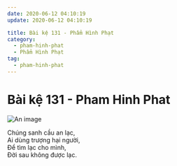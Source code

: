 ```yaml
---
date: 2020-06-12 04:10:19
update: 2020-06-12 04:10:19

title: Bài kệ 131 - Phẩm Hình Phạt
category:
  - pham-hinh-phat
  - Phẩm Hình Phạt
tag:
  - pham-hinh-phat
---
```


# Bài kệ 131 - Pham Hinh Phat

![An image](/img/pham-hinh-phat/pham-hinh-phat-131.jpg)

Chúng sanh cầu an lạc,<br>Ai dùng trượng hại người,<br>Ðể tìm lạc cho mình,<br>Ðời sau không được lạc.<br>
